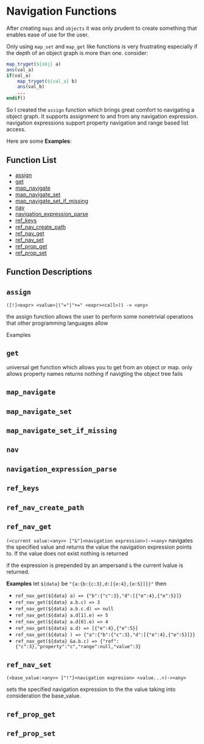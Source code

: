 # Navigation Functions



After creating `maps` and `objects` it was only prudent to create something that enables ease of use for the user.

Only using `map_set` and `map_get` like functions is very frustrating especially if the depth of an object graph is more than one. consider:
```cmake
map_tryget(${obj} a)
ans(val_a)
if(val_a)
    map_tryget(${val_a} b)
    ans(val_b)
    ...
endif()
```


So I created the `assign` function which brings great comfort to navigating a object graph.  It supports assignment to and from any navigation expression. navigation expressions support property navigation and range based list access.

Here are some **Examples**:



## Function List


* [assign](#assign)
* [get](#get)
* [map_navigate](#map_navigate)
* [map_navigate_set](#map_navigate_set)
* [map_navigate_set_if_missing](#map_navigate_set_if_missing)
* [nav](#nav)
* [navigation_expression_parse](#navigation_expression_parse)
* [ref_keys](#ref_keys)
* [ref_nav_create_path](#ref_nav_create_path)
* [ref_nav_get](#ref_nav_get)
* [ref_nav_set](#ref_nav_set)
* [ref_prop_get](#ref_prop_get)
* [ref_prop_set](#ref_prop_set)

## Function Descriptions

## <a name="assign"></a> `assign`

 `([!]<expr> <value>|("="|"+=" <expr><call>)) -> <any>`

 the assign function allows the user to perform some nonetrivial 
 operations that other programming languages allow 

 Examples
 




## <a name="get"></a> `get`

 universal get function which allows you to get
 from an object or map. only allows property names
 returns nothing if navigting the object tree fails




## <a name="map_navigate"></a> `map_navigate`





## <a name="map_navigate_set"></a> `map_navigate_set`





## <a name="map_navigate_set_if_missing"></a> `map_navigate_set_if_missing`





## <a name="nav"></a> `nav`





## <a name="navigation_expression_parse"></a> `navigation_expression_parse`





## <a name="ref_keys"></a> `ref_keys`





## <a name="ref_nav_create_path"></a> `ref_nav_create_path`





## <a name="ref_nav_get"></a> `ref_nav_get`

 `(<current value:<any>> ["&"]<navigation expression>)-><any>`
 navigates the specified value and returns the value the navigation expression 
 points to.  If the value does not exist nothing is returned
 
 if the expression is prepended by an ampersand `&` the current lvalue is returned.
 
 **Examples**
 let `${data}` be `"{a:{b:{c:3},d:[{e:4},{e:5}]}}"`
 then 
 * `ref_nav_get(${data} a) => {"b":{"c":3},"d":[{"e":4},{"e":5}]}`
 * `ref_nav_get(${data} a.b.c) => 3`
 * `ref_nav_get(${data} a.b.c.d) => null`
 * `ref_nav_get(${data} a.d[1].e) => 5` 
 * `ref_nav_get(${data} a.d[0].e) => 4`
 * `ref_nav_get(${data} a.d) => [{"e":4},{"e":5}]`
 * `ref_nav_get(${data} ) => {"a":{"b":{"c":3},"d":[{"e":4},{"e":5}]}}`
 * `ref_nav_get(${data} &a.b.c) => {"ref":{"c":3},"property":"c","range":null,"value":3}`




## <a name="ref_nav_set"></a> `ref_nav_set`

 `(<base_value:<any>> ["!"]<navigation expresion> <value...>)-><any>`

 sets the specified navigation expression to the the value
 taking into consideration the base_value.







## <a name="ref_prop_get"></a> `ref_prop_get`





## <a name="ref_prop_set"></a> `ref_prop_set`







